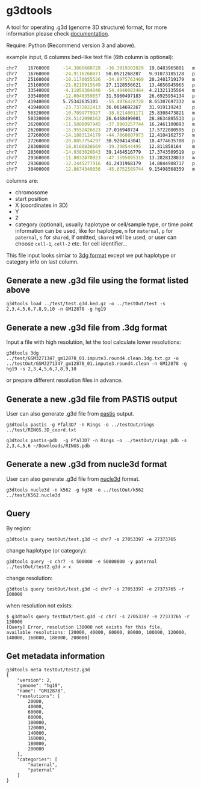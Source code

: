 # g3dtools

A tool for operating .g3d (genome 3D structure) format, for more information please check [documentation](https://g3d.readthedocs.io/en/latest/g3dtools.html).

Require: Python (Recommend version 3 and above).

example input, 6 columns bed-like text file (6th column is optional):

```bash
chr7    16760000     -14.3866688728  -36.3919302029  19.8483965881   m
chr7    16760000     -24.9116268071  50.0521268287   9.91073185128   p
chr7    25160000     -10.1170055526  -34.8975763469  20.2401719179   m
chr7    25160000     -21.8210915649  27.1128556621   13.4856945965   p
chr7    33540000     -4.11059384846  -54.4940083464  4.21321135564   m
chr7    33540000     -12.0040359857  31.5960497183   26.6925954134   p
chr7    41940000     5.75342635105   -55.4976428728  8.65307697332   m
chr7    41940000     -23.7372022413  36.0614692267   31.919119243    p
chr7    50320000     -10.7099779927  -38.0214001171  25.8308473821   m
chr7    50320000     -28.5142098162  26.6468499001   28.8634805533   p
chr7    26200000     -11.5800097945  -37.9903257744  16.2461100893   m
chr7    26200000     -15.9552426623  27.016940724    17.5722080595   p
chr7    27260000     -14.1883124179  -44.7860807973  12.4104162757   m
chr7    27260000     -20.0857754297  30.9204143041   18.4774635708   p
chr7    28300000     -18.0160836669  -39.398544495   12.811858164    m
chr7    28300000     -14.9383020843  39.1464516779   17.3743509519   p
chr7    29360000     -11.8032470923  -47.3595095319  13.2828128833   m
chr7    29360000     -12.2445277916  41.2431968179   14.8844908717   p
chr7    30400000     -12.8674349856  -45.0752589744  9.15498568359   m
```

columns are:

-   chromosome
-   start position
-   X (coordinates in 3D)
-   Y
-   Z
-   category (optional), usually haplotype or cell/sample type, or time point information can be used, like for haplotype, `m` for `maternal`, `p` for `paternal`, `s` for `shared`, if omitted, `shared` will be used, or user can choose `cell-1`, `cell-2` etc. for cell identifier...

This file input looks simiar to [3dg format](https://github.com/tanlongzhi/dip-c#3dg) except we put haplotype or category info on last column.

## Generate a new .g3d file using the format listed above

```console
g3dtools load ../test/test.g3d.bed.gz -o ../testOut/test -s 2,3,4,5,6,7,8,9,10 -n GM12878 -g hg19
```

## Generate a new .g3d file from .3dg format

Input a file with high resolution, let the tool calculate lower resolutions:

```console
g3dtools 3dg ../test/GSM3271347_gm12878_01.impute3.round4.clean.3dg.txt.gz -o ../testOut/GSM3271347_gm12878_01.impute3.round4.clean -n GM12878 -g hg19 -s 2,3,4,5,6,7,8,9,10
```

or prepare different resolution files in advance.

## Generate a new .g3d file from PASTIS output

User can also generate .g3d file from [pastis](http://projets.cbio.mines-paristech.fr/~nvaroquaux/pastis/) output.

```console
g3dtools pastis -g Pfal3D7 -n Rings -o ../testOut/rings ../test/RINGS.3D_coord.txt
```

```console
g3dtools pastis-pdb  -g Pfal3D7 -n Rings -o ../testOut/rings_pdb -s 2,3,4,5,6 ~/Downloads/RINGS.pdb
```

## Generate a new .g3d from nucle3d format

User can also generate .g3d file from [nucle3d](https://github.com/nucleome/nucle3d) format.

```console
g3dtools nucle3d -n k562 -g hg38 -o ../testOut/k562 ../test/K562.nucle3d
```

## Query

By region:

```console
g3dtools query testOut/test.g3d -c chr7 -s 27053397 -e 27373765
```

change haplotype (or category):

```console
g3dtools query -c chr7 -s 500000 -e 50000000 -y paternal ../testOut/test2.g3d > x
```

change resolution:

```console
g3dtools query testOut/test.g3d -c chr7 -s 27053397 -e 27373765 -r 100000
```

when resolution not exists:

```console
$ g3dtools query testOut/test.g3d -c chr7 -s 27053397 -e 27373765 -r 130000
[Query] Error, resolution 130000 not exists for this file,
available resolutions: [20000, 40000, 60000, 80000, 100000, 120000, 140000, 160000, 180000, 200000]
```

## Get metadata information

```console
g3dtools meta testOut/test2.g3d
{
    "version": 2,
    "genome": "hg19",
    "name": "GM12878",
    "resolutions": [
        20000,
        40000,
        60000,
        80000,
        100000,
        120000,
        140000,
        160000,
        180000,
        200000
    ],
    "categories": [
        "maternal",
        "paternal"
    ]
}
```
